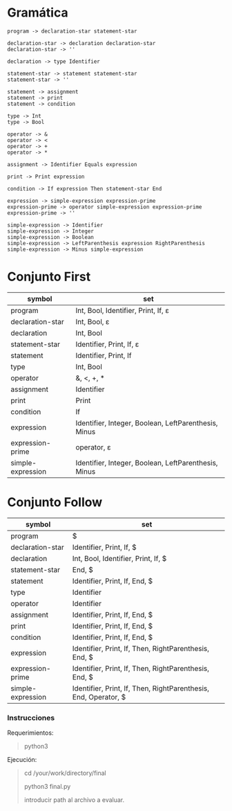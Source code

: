 # Gramática

```
program -> declaration-star statement-star

declaration-star -> declaration declaration-star
declaration-star -> ''

declaration -> type Identifier

statement-star -> statement statement-star
statement-star -> ''

statement -> assignment
statement -> print
statement -> condition

type -> Int
type -> Bool

operator -> &
operator -> <
operator -> +
operator -> *

assignment -> Identifier Equals expression

print -> Print expression

condition -> If expression Then statement-star End

expression -> simple-expression expression-prime
expression-prime -> operator simple-expression expression-prime
expression-prime -> ''

simple-expression -> Identifier
simple-expression -> Integer
simple-expression -> Boolean
simple-expression -> LeftParenthesis expression RightParenthesis
simple-expression -> Minus simple-expression
```

# Conjunto First

| symbol |	set |
|---|---|
| program |	Int, Bool, Identifier, Print, If, ε |
| declaration-star |	Int, Bool, ε |
| declaration |	Int, Bool |
| statement-star |	Identifier, Print, If, ε |
| statement |	Identifier, Print, If |
| type |	Int, Bool |
| operator | &, <, +, * |
| assignment |	Identifier |
| print |	Print |
| condition |	If |
| expression |	Identifier, Integer, Boolean, LeftParenthesis, Minus |
| expression-prime |	operator, ε |
| simple-expression |	Identifier, Integer, Boolean, LeftParenthesis, Minus |

# Conjunto Follow

| symbol | set |
|---|---|
| program | $ |
| declaration-star | Identifier, Print, If, $ |
| declaration | Int, Bool, Identifier, Print, If, $ |
| statement-star | End, $ |
| statement | Identifier, Print, If, End, $ |
| type | Identifier |
| operator | Identifier |
| assignment | Identifier, Print, If, End, $ |
| print | Identifier, Print, If, End, $ |
| condition | Identifier, Print, If, End, $ |
| expression | Identifier, Print, If, Then, RightParenthesis, End, $ |
| expression-prime | Identifier, Print, If, Then, RightParenthesis, End, $ |
| simple-expression | Identifier, Print, If, Then, RightParenthesis, End, Operator, $ |

### Instrucciones

Requerimientos:

> python3

Ejecución:

> cd /your/work/directory/final
>
> python3 final.py
>
> introducir path al archivo a evaluar.
